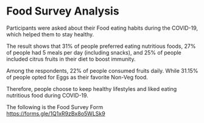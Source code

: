 # Food Survey Analysis 
Participants were asked about their Food eating habits during the COVID-19, which helped them to stay healthy.

The result shows that 31% of people preferred eating nutritious foods, 27% of people had 5 meals per day (including snacks), and 25% of people included citrus fruits in their diet to boost immunity. 

Among the respondents, 22% of people consumed fruits daily. While 31.15% of people opted for Eggs as their favorite Non-Veg food.

Therefore, people choose to keep healthy lifestyles and liked eating nutritious food during COVID-19.


The following is the Food Survey Form https://forms.gle/1Q1xR9zBx8o5WLSk9
